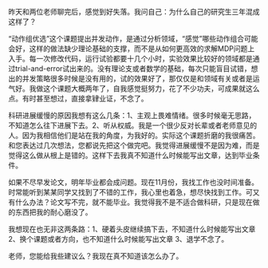 昨天和两位老师聊完后，感觉到好失落。我问自己：为什么自己的研究生三年混成这样了？

“动作组优选”这个课题提出并发动作，是通过分析领域，“感觉”哪些动作组合可能会好，这样的做法缺少理论基础的支撑，而不是从如何更高效的求解MDP问题上入手。每一次修改代码，运行试验都要十几个小时，实验效果比较好的领域都是通过trial-and-error试出来的。没有理论支或者数学的基础，每次只能盲目试错，想出的并发策略很多时候是没有用的，试的效果好了，那仅仅是和领域有关或者是运气好。我做这个课题大概两年了，自我感觉挺努力，花了不少功夫，可成果就这么点。有时甚至想过，直接拿肄业证，不念了。

科研进展缓慢的原因我想有这么几条：1、主观上畏难情绪。很多时候毫无思路，不知道怎么往下进展下去。2、听从权威。我是一个很少反对长辈或者老师意见的人。因为我相信他们是站在我的角度，为我好的。实际这个课题折磨的我很痛苦。和您表达过几次想法，您都说先把这个做完吧。我觉得进展缓慢不是因为难，而是觉得这么做从根上是错的。这样下去我真不知道什么时候能写出文章，达到毕业条件。

如果不尽早发论文，明年毕业都会成问题。现在11月份，我找工作也没时间准备。时常能听到某某同学又找到了不错的工作，我心里也着急，想尽快找到工作。可又有什么办法？论文写不完，就不能毕业。我觉得我不是不适合做科研，只是现在做的东西把我的耐心磨没了。

我想现在也无非这两条路：1、硬着头皮继续搞下去，不知道什么时候能写出文章 2、换个课题或者方向，也不知道什么时候能写出文章 3、退学不念了。

老师，您能给我些建议么？我现在真不知道该怎么办了。



